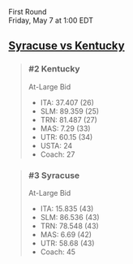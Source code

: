 First Round  
Friday, May 7 at 1:00 EDT
## [Syracuse vs Kentucky](https://www.ncaa.com/game/5833649) 

> ### #2 Kentucky  
> At-Large Bid  
> - ITA: 37.407 (26)  
> - SLM: 89.359 (25)  
> - TRN: 81.487 (27)  
> - MAS: 7.29 (33)  
> - UTR: 60.15 (34)  
> - USTA: 24  
> - Coach: 27  

> ### #3 Syracuse  
> At-Large Bid  
> - ITA: 15.835 (43)  
> - SLM: 86.536 (43)  
> - TRN: 78.548 (43)  
> - MAS: 6.69 (42)  
> - UTR: 58.68 (43)  
> - Coach: 45  